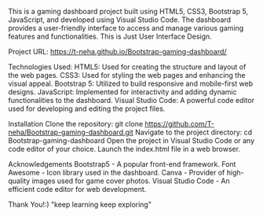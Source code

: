 This is a gaming dashboard project built using HTML5, CSS3, Bootstrap 5, JavaScript, and developed using Visual Studio Code. The dashboard provides a user-friendly interface to access and manage various gaming features and functionalities.
This is Just User Interface Design.

Project URL: https://t-neha.github.io/Bootstrap-gaming-dashboard/

Technologies Used:
HTML5: Used for creating the structure and layout of the web pages.
CSS3: Used for styling the web pages and enhancing the visual appeal.
Bootstrap 5: Utilized to build responsive and mobile-first web designs.
JavaScript: Implemented for interactivity and adding dynamic functionalities to the dashboard.
Visual Studio Code: A powerful code editor used for developing and editing the project files.

Installation
Clone the repository: git clone https://github.com/T-neha/Bootstrap-gaming-dashboard.git
Navigate to the project directory: cd Bootstrap-gaming-dashboard
Open the project in Visual Studio Code or any code editor of your choice.
Launch the index.html file in a web browser.

Acknowledgements
Bootstrap5 - A popular front-end framework.
Font Awesome - Icon library used in the dashboard.
Canva - Provider of high-quality images used for game cover photos.
Visual Studio Code - An efficient code editor for web development.

Thank You!:)
"keep learning keep exploring"
